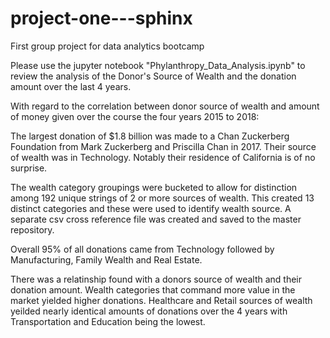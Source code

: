 # project-one---sphinx
First group project for data analytics bootcamp

Please use the jupyter notebook "Phylanthropy_Data_Analysis.ipynb" to review the analysis of the Donor's Source of Wealth and the donation amount over the last 4 years.

With regard to the correlation between donor source of wealth and amount of money given over the course the four years 2015 to 2018:

The largest donation of $1.8 billion was made to a Chan Zuckerberg Foundation from Mark Zuckerberg and Priscilla Chan in 2017. Their source of wealth was in Technology. Notably their residence of California is of no surprise.

The wealth category groupings were bucketed to allow for distinction among 192 unique strings of 2 or more sources of wealth. This created 13 distinct categories and these were used to identify wealth source. A separate csv cross reference file was created and saved to the master repository.

Overall 95% of all donations came from Technology followed by Manufacturing, Family Wealth and Real Estate.

There was a relatinship found with a donors source of wealth and their donation amount. Wealth categories that command more value in the market yielded higher donations. Healthcare and Retail sources of wealth yeilded nearly identical amounts of donations over the 4 years with Transportation and Education being the lowest. 